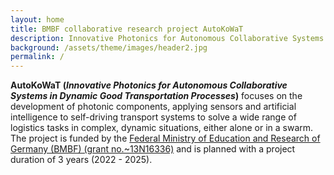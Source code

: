 ```yaml
---
layout: home
title: BMBF collaborative research project AutoKoWaT
description: Innovative Photonics for Autonomous Collaborative Systems in Dynamic Good Transportation Processes
background: /assets/theme/images/header2.jpg
permalink: /
---
```


**AutoKoWaT (*Innovative Photonics for Autonomous Collaborative Systems in Dynamic Good Transportation Processes*)** focuses on the development of photonic components, applying sensors and artificial intelligence to self-driving transport systems to solve a wide range of logistics tasks in complex, dynamic situations, either alone or in a swarm. 
The project is funded by the [Federal Ministry of Education and Research of Germany (BMBF) (grant no.~13N16336)](https://www.photonikforschung.de/projekte/sensorik-und-analytik/projekt/autokowat.html) and is planned with a project duration of 3 years (2022 - 2025).